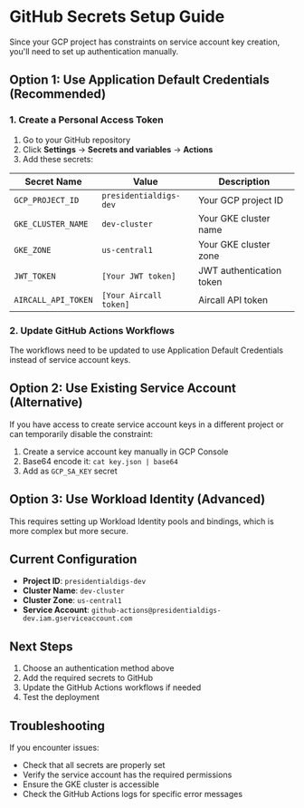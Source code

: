 # GitHub Secrets Setup Guide

Since your GCP project has constraints on service account key creation, you'll need to set up authentication manually.

## Option 1: Use Application Default Credentials (Recommended)

### 1. Create a Personal Access Token
1. Go to your GitHub repository
2. Click **Settings** → **Secrets and variables** → **Actions**
3. Add these secrets:

| Secret Name | Value | Description |
|-------------|-------|-------------|
| `GCP_PROJECT_ID` | `presidentialdigs-dev` | Your GCP project ID |
| `GKE_CLUSTER_NAME` | `dev-cluster` | Your GKE cluster name |
| `GKE_ZONE` | `us-central1` | Your GKE cluster zone |
| `JWT_TOKEN` | `[Your JWT token]` | JWT authentication token |
| `AIRCALL_API_TOKEN` | `[Your Aircall token]` | Aircall API token |

### 2. Update GitHub Actions Workflows
The workflows need to be updated to use Application Default Credentials instead of service account keys.

## Option 2: Use Existing Service Account (Alternative)

If you have access to create service account keys in a different project or can temporarily disable the constraint:

1. Create a service account key manually in GCP Console
2. Base64 encode it: `cat key.json | base64`
3. Add as `GCP_SA_KEY` secret

## Option 3: Use Workload Identity (Advanced)

This requires setting up Workload Identity pools and bindings, which is more complex but more secure.

## Current Configuration

- **Project ID**: `presidentialdigs-dev`
- **Cluster Name**: `dev-cluster`
- **Cluster Zone**: `us-central1`
- **Service Account**: `github-actions@presidentialdigs-dev.iam.gserviceaccount.com`

## Next Steps

1. Choose an authentication method above
2. Add the required secrets to GitHub
3. Update the GitHub Actions workflows if needed
4. Test the deployment

## Troubleshooting

If you encounter issues:
- Check that all secrets are properly set
- Verify the service account has the required permissions
- Ensure the GKE cluster is accessible
- Check the GitHub Actions logs for specific error messages
